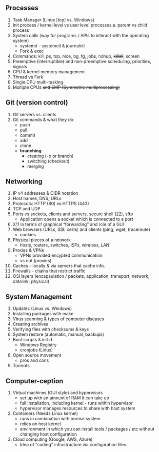 ## Processes

1. Task Manager (Linux [top] vs. Windows)
2. init process / kernel level vs user level processes
   a. parent vs child process
3. System calls (way for programs / APIs to interact with the operating system)
   - systemd - systemctl & journalctl
   - Fork & exec
4. Commands: kill, ps, top, nice, bg, fg, jobs, nohup, ~~killall~~, screen
5. Preemptive (interruptible) and non-preemptive scheduling, priorities, signals
6. CPU & kernel memory management
7. Thread vs Fork
8. Single CPU multi-tasking
9. Multiple CPUs ~~and SMP (Symmetric multiprocessing)~~

## Git (version control)

1. Git servers vs. clients
2. Git commands & what they do:
   - push
   - pull
   - commit
   - add
   - clone
   - **branching**
     - creating (-b or branch)
     - switching (checkout)
     - merging

## Networking

1. IP v4 addresses & CIDR notation
2. Host names, DNS, URLs
3. Protocols: HTTP (80) vs HTTPS (443)
4. TCP and UDP
5. Ports vs sockets, clients and servers, secure shell (22), sftp
   - Application opens a socket which is connected to a port
6. X11 in terms of graphical “forwarding” and role of a GUI
7. Web browsers (URLs, SSL certs) and clients (ping, wget, traceroute)
   - cookies
8. Physical pieces of a network
   - hosts, routers, switches, ISPs, wireless, LAN
9. Proxies & VPNs
   - VPNs provided encypted communication
   - vs not (proxies)
10. Caches - locally & via servers that cache info.
11. Firewalls - chains that restrict traffic
12. OSI layers (encapsulation / packets, application, transport, network, datalink, physical)

## System Management

1. Updates (Linux vs. Windows)
2. Installing packages with make
3. Virus scanning & types of computer diseases
4. Creating archives
5. Verifying files with checksums & keys
6. System restore (automatic, manual, backups)
7. Boot scripts & init.d
   - Windows Registry
   - cronjobs (Linux)
8. Open source movement
   - pros and cons
9. Torrents

## Computer-ception

1. Virtual machines (GUI style) and hypervisors
   - set up with an amount of RAM it can take up
   - full installation, including kernel - runs within hypervisor
   - hypervisor manages resources to share with host system
2. Containers (Needs Linux kernel)
   - runs in combination with normal system
   - relies on host kernel
   - environment in which you can install tools / packages / etc without changing host configuration
3. Cloud computing (Google, AWS, Azure)
   - Idea of "coding" infrastructure via configuration files
